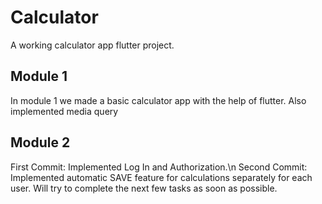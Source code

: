 # Calculator

A working calculator app flutter project.

## Module 1

In module 1 we made a basic calculator app with the help of flutter.
Also implemented media query

## Module 2

First Commit: Implemented Log In and Authorization.\n
Second Commit: Implemented automatic SAVE feature for calculations separately for each user.
Will try to complete the next few tasks as soon as possible.

